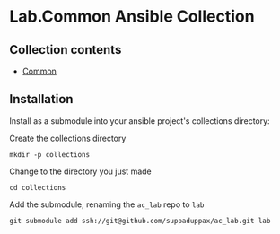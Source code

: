 Lab.Common Ansible Collection
=============================
Collection contents
-------------------
- [Common](https://github.com/suppaduppax/ac_lab_common/)

Installation
------------
Install as a submodule into your ansible project's collections directory:

Create the collections directory
```
mkdir -p collections
```

Change to the directory you just made
```
cd collections
```

Add the submodule, renaming the `ac_lab` repo to `lab` 
```
git submodule add ssh://git@github.com/suppaduppax/ac_lab.git lab
```

